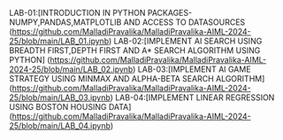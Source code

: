 LAB-01:[INTRODUCTION IN PYTHON PACKAGES-NUMPY,PANDAS,MATPLOTLIB AND ACCESS TO DATASOURCES
(https://github.com/MalladiPravalika/MalladiPravalika-AIML-2024-25/blob/main/LAB_01.ipynb)
LAB-02:[IMPLEMENT AI SEARCH USING BREADTH FIRST,DEPTH FIRST AND A* SEARCH ALGORITHM USING PYTHON]
(https://github.com/MalladiPravalika/MalladiPravalika-AIML-2024-25/blob/main/LAB_02.ipynb)
LAB-03:[IMPLEMENT AI GAME STRATEGY USING MINMAX AND ALPHA-BETA SEARCH ALGORITHM]
(https://github.com/MalladiPravalika/MalladiPravalika-AIML-2024-25/blob/main/LAB_03.ipynb)
LAB-04:[IMPLEMENT LINEAR REGRESSION USING BOSTON HOUSING DATA]
(https://github.com/MalladiPravalika/MalladiPravalika-AIML-2024-25/blob/main/LAB_04.ipynb)
